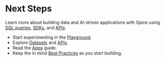 # Next Steps

Learn more about building data and AI-driven applications with Spice using [SQL queries](../../reference/sql-reference/), [SDKs](broken-reference), and [APIs](broken-reference):

* Start experimenting in the [Playground](https://spice.xyz/login).&#x20;
* Explore [Datasets](../datasets.md) and [APIs](../../api/ethereum/).
* Read the [Apps](../../portal/apps/) guide.
* Keep the in mind [Best Practices](../best-practices.md) as you start building.
